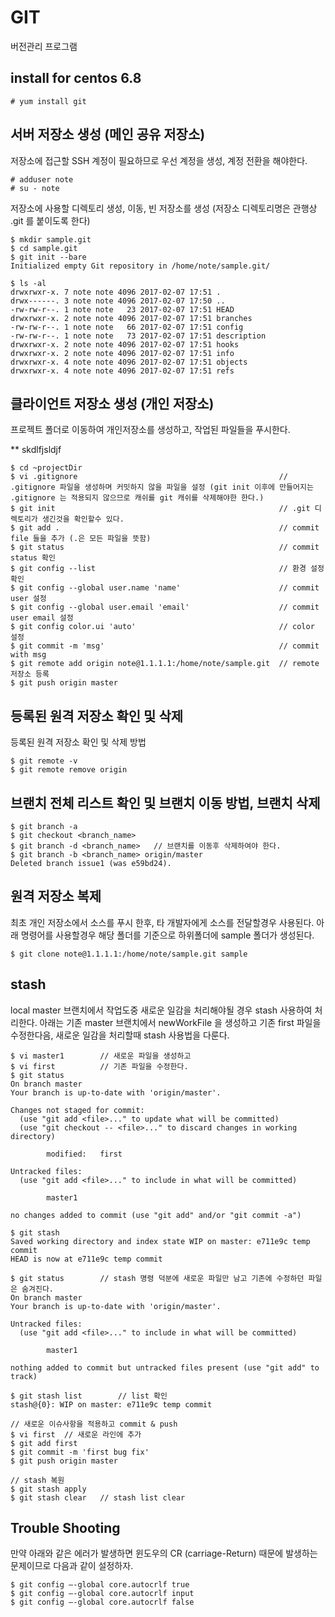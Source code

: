 # GIT 

버전관리 프로그램

## install for centos 6.8

```linux
# yum install git 
```

## 서버 저장소 생성 (메인 공유 저장소)

저장소에 접근할 SSH 계정이 필요하므로 우선 계정을 생성, 계정 전환을 해야한다.

```linux
# adduser note		
# su - note
```

저장소에 사용할 디렉토리 생성, 이동, 빈 저장소를 생성 (저장소 디렉토리명은 관행상 .git 를 붙이도록 한다)
		
```linux	
$ mkdir sample.git			
$ cd sample.git		 	
$ git init --bare
Initialized empty Git repository in /home/note/sample.git/	

$ ls -al
drwxrwxr-x. 7 note note 4096 2017-02-07 17:51 .
drwx------. 3 note note 4096 2017-02-07 17:50 ..
-rw-rw-r--. 1 note note   23 2017-02-07 17:51 HEAD
drwxrwxr-x. 2 note note 4096 2017-02-07 17:51 branches
-rw-rw-r--. 1 note note   66 2017-02-07 17:51 config
-rw-rw-r--. 1 note note   73 2017-02-07 17:51 description
drwxrwxr-x. 2 note note 4096 2017-02-07 17:51 hooks
drwxrwxr-x. 2 note note 4096 2017-02-07 17:51 info
drwxrwxr-x. 4 note note 4096 2017-02-07 17:51 objects
drwxrwxr-x. 4 note note 4096 2017-02-07 17:51 refs
```

## 클라이언트 저장소 생성 (개인 저장소)

프로젝트 폴더로 이동하여 개인저장소를 생성하고, 작업된 파일들을 푸시한다.

** skdlfjsldjf

```linux
$ cd ~projectDir
$ vi .gitignore												// .gitignore 파일을 생성하며 커밋하지 않을 파일을 설정 (git init 이후에 만들어지는 .gitignore 는 적용되지 않으므로 캐쉬를 git 캐쉬를 삭제해야한 한다.)
$ git init													// .git 디렉토리가 생긴것을 확인할수 있다.				
$ git add .													// commit file 들을 추가 (.은 모든 파일을 뜻함)
$ git status												// commit status 확인
$ git config --list											// 환경 설정 확인
$ git config --global user.name 'name'						// commit user 설정
$ git config --global user.email 'email'					// commit user email 설정
$ git config color.ui 'auto'								// color 설정
$ git commit -m 'msg'										// commit with msg
$ git remote add origin note@1.1.1.1:/home/note/sample.git 	// remote 저장소 등록
$ git push origin master
```

## 등록된 원격 저장소 확인 및 삭제

등록된 원격 저장소 확인 및 삭제 방법

```linux
$ git remote -v
$ git remote remove origin
```

## 브랜치 전체 리스트 확인 및 브랜치 이동 방법, 브랜치 삭제

```linux
$ git branch -a
$ git checkout <branch_name>
$ git branch -d <branch_name>	// 브랜치를 이동후 삭제하여야 한다.
$ git branch -b <branch_name> origin/master
Deleted branch issue1 (was e59bd24).
```


## 원격 저장소 복제

최초 개인 저장소에서 소스를 푸시 한후, 타 개발자에게 소스를 전달할경우 사용된다. 아래 명령어를 사용할경우 해당 폴더를 기준으로 하위폴더에 sample 폴더가 생성된다.

```linux
$ git clone note@1.1.1.1:/home/note/sample.git sample
```

## stash

local master 브랜치에서 작업도중 새로운 일감을 처리해야될 경우 stash 사용하여 처리한다. 아래는 기존 master 브랜치에서 newWorkFile 을 생성하고 기존 first 파일을 수정한다음, 새로운 일감을 처리할때 stash 사용법을 다룬다.

```linux
$ vi master1		// 새로운 파일을 생성하고
$ vi first			// 기존 파일을 수정한다.
$ git status 
On branch master
Your branch is up-to-date with 'origin/master'.

Changes not staged for commit:
  (use "git add <file>..." to update what will be committed)
  (use "git checkout -- <file>..." to discard changes in working directory)

        modified:   first

Untracked files:
  (use "git add <file>..." to include in what will be committed)

        master1

no changes added to commit (use "git add" and/or "git commit -a")

$ git stash
Saved working directory and index state WIP on master: e711e9c temp commit
HEAD is now at e711e9c temp commit

$ git status		// stash 명령 덕분에 새로운 파일만 남고 기존에 수정하던 파일은 숨겨진다.
On branch master
Your branch is up-to-date with 'origin/master'.

Untracked files:
  (use "git add <file>..." to include in what will be committed)

        master1

nothing added to commit but untracked files present (use "git add" to track)

$ git stash list		// list 확인
stash@{0}: WIP on master: e711e9c temp commit

// 새로운 이슈사항을 적용하고 commit & push
$ vi first	// 새로운 라인에 추가
$ git add first
$ git commit -m 'first bug fix'
$ git push origin master

// stash 복원
$ git stash apply
$ git stash clear	// stash list clear 
``` 

## Trouble Shooting

만약 아래와 같은 에러가 발생하면 윈도우의 CR (carriage-Return) 때문에 발생하는 문제이므로 다음과 같이 설정하자.

```linux
$ git config –-global core.autocrlf true
$ git config –-global core.autocrlf input
$ git config –-global core.autocrlf false
```